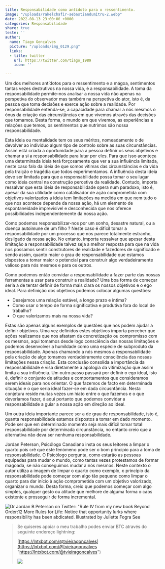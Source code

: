 ```yaml
---
title: Responsabilidade como antídoto para o ressentimento.
image: "/uploads/rakelchafir-sebastiandumitru-2.webp"
date: 2022-08-13 23:00:00 +0000
categories: Responsabilidade
share: true
teste: ''
author:
  name: Tiago Gonçalves
  picture: "/uploads/img_0129.png"
  links:
  - title: twitter
    url: https://twitter.com/tiago_1989
    icon: ''

---
```

Um dos melhores antídotos para o ressentimento e a mágoa, sentimentos tantas vezes destrutivos na nossa vida, é a responsabilidade. A toma da responsabilidade permite-nos analisar a nossa vida não apenas na perspetiva do observador mas também na perspetiva do ator, isto é, da pessoa que toma decisões e exerce ação sobre a realidade. Por responsabilidade entenda-se, a capacidade para chamar a nós mesmos o ónus da criação das circunstâncias em que vivemos através das decisões que tomamos. Desta forma, o mundo em que vivemos, as experiências e relações que temos, os sentimentos que nutrimos são nossa responsabilidade.

Esta ideia ou mentalidade tem os seus méritos, nomeadamente o de devolver ao individuo algum tipo de controlo sobre as suas circunstâncias. Assim está criada a oportunidade para a pessoa definir os seus objetivos e chamar a si a responsabilidade para lutar por eles. Para que isso aconteça uma determinada ideia terá forçosamente que ver a sua influência limitada, neste caso falo da ideia de que somos vítimas das circunstâncias e da vida pela traição e tragédia que todos experimentamos. A influência desta ideia deve ser limitada para que a responsabilidade possa tomar o seu lugar como ideia central na construção percetiva da realidade. Contudo, importa ressalvar que esta ideia de responsabilidade opera num paradoxo, isto é, apesar da sua utilidade como catalisador de ação comprometida com objetivos valorizados a ideia tem limitações na medida em que nem tudo o que nos acontece depende da nossa ação, há um elemento de espontaneidade imprevisível e desconhecida que nos oferece possibilidades independentemente da nossa ação.

Como podemos responsabilizar-nos por um sonho, desastre natural, ou a doença autoimune de um filho ? Neste caso é difícil tomar a responsabilidade por um processo que nos parece totalmente estranho, desligado da nossa ação. No entanto, importa ressalvar que apesar desta limitação a responsabilidade talvez seja a melhor resposta para que na vida nos possamos sentir construtores de realidade e fazedores de significado e sendo assim, quanto maior o grau de responsabilidade que estamos dispostos a tomar maior o potencial para construir algo verdadeiramente valioso para nós mesmos e para os outros.

Como podemos então convidar a responsabilidade a fazer parte das nossas ferramentas a usar para construir a realidade? Uma boa forma de começar seria a de tentar definir de forma mais clara os nossos objetivos e o ego ideal. Para definição dos objetivos podemos colocar algumas questões:

* Desejamos uma relação estável, a longo prazo e intima?
* Como usar o tempo de forma significativa e produtiva fora do local de trabalho?
* O que valorizamos mais na nossa vida?

Estas são apenas alguns exemplos de questões que nos podem ajudar a definir objetivos. Uma vez definidos estes objetivos importa perceber que ações realizamos que nos afastam da concretização ou compromisso com os mesmos, aqui tomamos desde logo consciência das nossas limitações e podemos desenvolver a humildade como uma espécie de subproduto da responsabilidade. Apenas chamando a nós mesmos a responsabilidade pela criação de algo tomamos verdadeiramente consciência das nossas limitações nessa criação.  Esta conclusão consolida a importância da responsabilidade e visa diretamente a apologia da vitimização que assim limita a sua influência. Um outro passo passará por definir o ego ideal, isto é, definir o conjunto de atitudes e comportamentos que consideramos serem ideais para nos orientar. O que fazemos de facto em determinada situação e o que seria ideal fazer-se em dada circusntância. Nesta conjetura reside muitas vezes um hiato entre o que fazemos e o que deveríamos fazer, é aqui portanto que podemos convidar a responsabilidade a guiar a nossa ação em direção ao ideal.

Um outra ideia importante parece ser a de grau de responsabilidade, isto é, quanta responsabilidade estamos dispostos a tomar em dado momento. Pode ser que em determinado momento seja mais difícil tomar total responsabilidade por determinada circunstância, no entanto creio que a alternativa não deva ser nenhuma responsabilidade.

Jordan Peterson, Psicólogo Canadiano insta os seus leitores a limpar o quarto pois crê que este fenómeno pode ser o bom princípio para a toma de responsabilidade. O Psicólogo pergunta, como estarão as pessoas equipadas para mudar o mundo, como tantas vezes protestamos de formar magoada, se não conseguimos mudar a nós mesmos. Neste contexto o autor utiliza a imagem de limpar o quarto como exemplo, o princípio da responsabilidade pode começar com algo tão pequeno como limpar o quarto para dar início à ação comprometida com um objetivo valorizado, organizar o mundo.  Desta forma, creio que podemos começar com algo simples, qualquer gesto ou atitude que melhore de alguma forma o caos existente e prosseguir de forma incremental.

![Dr Jordan B Peterson on Twitter: "Rule IV from my new book Beyond Order:12  More Rules for Life: Notice that opportunity lurks where responsibility has  been abdicated. Illustrated by Juliette Fogra See](https://pbs.twimg.com/media/ErOcLrXWMAMUtmA.jpg:large)

> Se quiseres apoiar o meu trabalho podes enviar BTC através do seguinte endereço lightning:
>
> [https://lntxbot.com/@tvieiragoncalves](https://lntxbot.com/@tvieiragoncalves "https://lntxbot.com/@tvieiragoncalves")
>
> ![](https://i.imgur.com/v8i5Xd3.png)